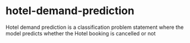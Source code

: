 # hotel-demand-prediction
Hotel demand prediction is a classification problem statement where the model predicts whether the Hotel booking is cancelled or not
